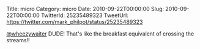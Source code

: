 Title: micro
Category: micro
Date: 2010-09-22T00:00:00
Slug: 2010-09-22T00:00:00
TwitterId: 25235489323
TweetUrl: https://twitter.com/mark_philpot/status/25235489323

[@wheezywaiter](https://twitter.com/wheezywaiter) DUDE! That's like the breakfast equivalent of crossing the streams!!